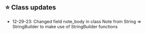 <h2>⭐ Class updates</h2>
  <ul>
    <li> 12-29-23: Changed field note_body in class Note from String => StringBuilder to make use of StringBuilder functions</li>
  </ul>
